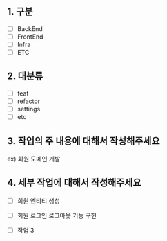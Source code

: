 ## 1. 구분

- [ ] BackEnd
- [ ] FrontEnd
- [ ] Infra
- [ ] ETC

## 2. 대분류

- [ ] feat
- [ ] refactor
- [ ] settings
- [ ] etc

## 3. 작업의 주 내용에 대해서 작성해주세요

ex) 회원 도메인 개발

## 4. 세부 작업에 대해서 작성해주세요

<!-- 추가적인 작업 설명이 있다면 작성해주세요 -->

- [ ] 회원 엔티티 생성
- [ ] 회원 로그인 로그아웃 기능 구현
- [ ] 작업 3

